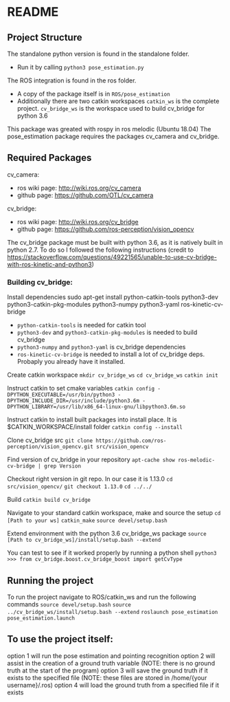 # README
## Project Structure
The standalone python version is found in the standalone folder. 
- Run it by calling `python3 pose_estimation.py`

The ROS integration is found in the ros folder.
- A copy of the package itself is in `ROS/pose_estimation`
- Additionally there are two catkin workspaces
        `catkin_ws` is the complete project.
        `cv_bridge_ws` is the workspace used to build cv_bridge for python 3.6

This package was greated with rospy in ros melodic (Ubuntu 18.04)
The pose_estimation package requires the packages cv_camera and cv_bridge.

## Required Packages
cv_camera:
- ros wiki page: http://wiki.ros.org/cv_camera
- github page: https://github.com/OTL/cv_camera

cv_bridge:
- ros wiki page: http://wiki.ros.org/cv_bridge
- github page: https://github.com/ros-perception/vision_opencv

The cv_bridge package must be built with python 3.6, as it is natively built in python 2.7. To do so I followed the following instructions
    (credit to https://stackoverflow.com/questions/49221565/unable-to-use-cv-bridge-with-ros-kinetic-and-python3)

### Building cv_bridge:
Install dependencies
sudo apt-get install python-catkin-tools python3-dev python3-catkin-pkg-modules python3-numpy python3-yaml ros-kinetic-cv-bridge
- `python-catkin-tools` is needed for catkin tool
- `python3-dev` and `python3-catkin-pkg-modules` is needed to build cv_bridge
- `python3-numpy` and `python3-yaml` is cv_bridge dependencies
- `ros-kinetic-cv-bridge` is needed to install a lot of cv_bridge deps. Probaply you already have it installed.

Create catkin workspace
`mkdir cv_bridge_ws`
`cd cv_bridge_ws`
`catkin init`

Instruct catkin to set cmake variables
`catkin config -DPYTHON_EXECUTABLE=/usr/bin/python3 -DPYTHON_INCLUDE_DIR=/usr/include/python3.6m -DPYTHON_LIBRARY=/usr/lib/x86_64-linux-gnu/libpython3.6m.so`

Instruct catkin to install built packages into install place. It is $CATKIN_WORKSPACE/install folder
`catkin config --install`

Clone cv_bridge src
`git clone https://github.com/ros-perception/vision_opencv.git src/vision_opencv`

Find version of cv_bridge in your repository
`apt-cache show ros-melodic-cv-bridge | grep Version`

Checkout right version in git repo. In our case it is 1.13.0
`cd src/vision_opencv/`
`git checkout 1.13.0`
`cd ../../`

Build
`catkin build cv_bridge`

Navigate to your standard catkin workspace, make and source the setup
`cd [Path to your ws]`
`catkin_make`
`source devel/setup.bash`

Extend environment with the python 3.6 cv_bridge_ws package
`source [Path to cv_bridge_ws]/install/setup.bash --extend`

You can test to see if it worked properly by running a python shell
`python3`
`>>> from cv_bridge.boost.cv_bridge_boost import getCvType`

## Running the project
To run the project navigate to ROS/catkin_ws and run the following commands
    `source devel/setup.bash`
    `source ../cv_bridge_ws/install/setup.bash --extend`
    `roslaunch pose_estimation pose_estimation.launch`

## To use the project itself:
option 1 will run the pose estimation and pointing recognition
option 2 will assist in the creation of a ground truth variable (NOTE: there is no ground truth at the start of the program)
option 3 will save the ground truth if it exists to the specified file (NOTE: these files are stored in /home/{your username}/.ros)
option 4 will load the ground truth from a specified file if it exists

